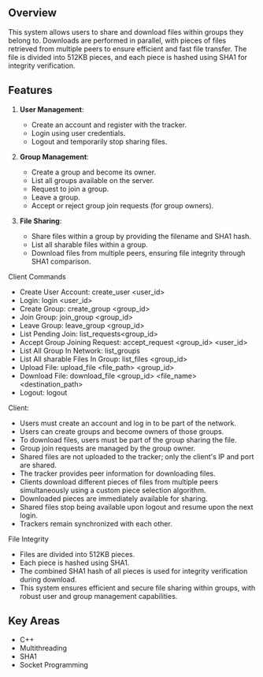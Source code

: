 ## Overview

This system allows users to share and download files within groups they belong to. Downloads are performed in parallel, with pieces of files retrieved from multiple peers to ensure efficient and fast file transfer. The file is divided into 512KB pieces, and each piece is hashed using SHA1 for integrity verification.

## Features

1. **User Management**:
   - Create an account and register with the tracker.
   - Login using user credentials.
   - Logout and temporarily stop sharing files.

2. **Group Management**:
   - Create a group and become its owner.
   - List all groups available on the server.
   - Request to join a group.
   - Leave a group.
   - Accept or reject group join requests (for group owners).

3. **File Sharing**:
   - Share files within a group by providing the filename and SHA1 hash.
   - List all sharable files within a group.
   - Download files from multiple peers, ensuring file integrity through SHA1 comparison.

Client Commands
 - Create User Account: create_user <user_id> <password>
 - Login: login <user_id> <password>
 - Create Group: create_group <group_id>
 - Join Group: join_group <group_id>
 - Leave Group: leave_group <group_id>
 - List Pending Join: list_requests<group_id>
 - Accept Group Joining Request: accept_request <group_id> <user_id>
 - List All Group In Network: list_groups
 - List All sharable Files In Group: list_files <group_id>
 - Upload File: upload_file <file_path> <group_id>
 - Download File: download_file <group_id> <file_name> <destination_path>
 - Logout: logout

Client:
 - Users must create an account and log in to be part of the network.
 - Users can create groups and become owners of those groups.
 - To download files, users must be part of the group sharing the file.
 - Group join requests are managed by the group owner.
 - Shared files are not uploaded to the tracker; only the client's IP and port are shared.
 - The tracker provides peer information for downloading files.
 - Clients download different pieces of files from multiple peers simultaneously using a custom piece selection algorithm.
 - Downloaded pieces are immediately available for sharing.
 - Shared files stop being available upon logout and resume upon the next login.
 - Trackers remain synchronized with each other.

File Integrity
 - Files are divided into 512KB pieces.
 - Each piece is hashed using SHA1.
 - The combined SHA1 hash of all pieces is used for integrity verification during download.
 - This system ensures efficient and secure file sharing within groups, with robust user and group management capabilities.

## Key Areas
- C++
- Multithreading
- SHA1
- Socket Programming
